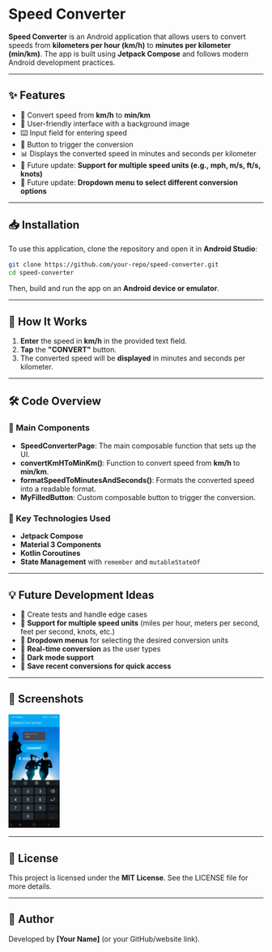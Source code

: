 # **Speed Converter**

**Speed Converter** is an Android application that allows users to convert speeds from **kilometers per hour (km/h)** to **minutes per kilometer (min/km)**. The app is built using **Jetpack Compose** and follows modern Android development practices.

---

## ✨ Features
- 🚀 Convert speed from **km/h** to **min/km**
- 🎨 User-friendly interface with a background image
- ⌨️ Input field for entering speed
- 🔘 Button to trigger the conversion
- 📊 Displays the converted speed in minutes and seconds per kilometer
- 📌 Future update: **Support for multiple speed units (e.g., mph, m/s, ft/s, knots)**
- 📌 Future update: **Dropdown menu to select different conversion options**

---

## 📥 Installation
To use this application, clone the repository and open it in **Android Studio**:

```sh
git clone https://github.com/your-repo/speed-converter.git
cd speed-converter
```

Then, build and run the app on an **Android device or emulator**.

---

## 🔧 How It Works
1. **Enter** the speed in **km/h** in the provided text field.
2. **Tap** the **"CONVERT"** button.
3. The converted speed will be **displayed** in minutes and seconds per kilometer.

---

## 🛠️ Code Overview
### 📌 Main Components
- **SpeedConverterPage**: The main composable function that sets up the UI.
- **convertKmHToMinKm()**: Function to convert speed from **km/h** to **min/km**.
- **formatSpeedToMinutesAndSeconds()**: Formats the converted speed into a readable format.
- **MyFilledButton**: Custom composable button to trigger the conversion.

### 🚀 Key Technologies Used
- **Jetpack Compose**
- **Material 3 Components**
- **Kotlin Coroutines**
- **State Management** with `remember` and `mutableStateOf`

---

## 💡 Future Development Ideas
- 🔹 Create tests and handle edge cases
- 🔹 **Support for multiple speed units** (miles per hour, meters per second, feet per second, knots, etc.)
- 🔹 **Dropdown menus** for selecting the desired conversion units
- 🔹 **Real-time conversion** as the user types
- 🔹 **Dark mode support**
- 🔹 **Save recent conversions for quick access**

---

## 📸 Screenshots
<img src="app/speed_converter_ui.jpg" width="20%" />

---

## 📜 License
This project is licensed under the **MIT License**. See the LICENSE file for more details.

---

## 👤 Author
Developed by **[Your Name]** (or your GitHub/website link).

